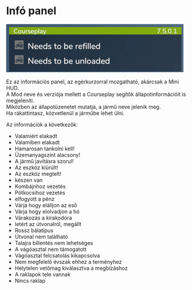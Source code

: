 # Infó panel
![Image](../assets/images/infopanel_0_0_480_130.png)
  
Ez az információs panel, az egérkurzorral mozgatható, akárcsak a Mini HUD.  
A Mod neve és verziója mellett a Courseplay segítők állapotinformációit is megjeleníti.  
Miközben az állapotüzenetet mutatja, a jármű neve jelenik meg.  
Ha rákattintasz, közvetlenül a járműbe lehet ülni.  

  
Az információk a következők:  
- Valamiért elakadt  
- Valamiben elakadt  
- Hamarosan tankolni kell!  
- Üzemanyagszint alacsony!  
- A jármű javításra szorul!  
- Az eszköz kiürült!  
- Az eszköz megtelt!  
- készen van  
- Kombájnhoz vezetés  
- Pótkocsihoz vezetés  
- elfogyott a pénz  
- Várja hogy elálljon az eső  
- Várja hogy elolvadjon a hó  
- Várakozás a kirakodóra  
- letért az útvonalról, megállt  
- Rossz bálatípus  
- Útvonal nem található  
- Talajra billentés nem lehetséges  
- A vágóasztal nem támogatott  
- Vágóasztal felcsatolás kikapcsolva  
- Nem megfelelő évszak ehhez a terményhez  
- Helytelen vetőmag kiválasztva a megbízáshoz  
- A raklapok tele vannak  
- Nincs raklap  
